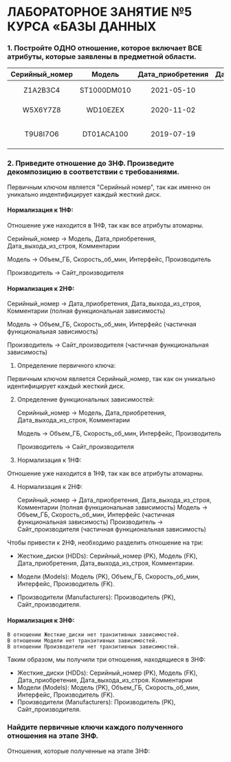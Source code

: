# ЛАБОРАТОРНОЕ ЗАНЯТИЕ №5 КУРСА «БАЗЫ ДАННЫХ

### 1. Постройте ОДНО отношение, которое включает ВСЕ атрибуты, которые заявлены в предметной области.

| Серийный_номер |    Модель   | Дата_приобретения | Дата_выхода_из_строя |       Комментарии       | Объем_ГБ | Скорость_об_мин | Интерфейс |  Производитель |    Сайт_производителя   |
|:--------------:|:-----------:|:-----------------:|:--------------------:|:-----------------------:|:--------:|:---------------:|:---------:|:--------------:|:-----------------------:|
| Z1A2B3C4       | ST1000DM010 | 2021-05-10        | 2023-01-15           | Сбои в SMART            | 1000     | 7200            | SATA III  | Seagate        | https://www.seagate.com |
| W5X6Y7Z8       | WD10EZEX    | 2020-11-02        |                      | Работает стабильно      | 1000     | 7200            | SATA II   | WesternDigital | https://www.wdc.com     |
| T9U8I7O6       | DT01ACA100  | 2019-07-19        | 2022-09-30           | Шум при работе, заменен | 1000     | 7200            | SATA I    | Toshiba        | https://www.toshiba.com |

### 2. Приведите отношение до 3НФ. Произведите декомпозицию в соответствии с требованиями.

Первичным ключом является "Серийный номер", так как именно он уникально индентифицирует каждый жесткий диск.

#### Нормализация к 1НФ: 
Отношение уже находится в 1НФ, так как все атрибуты атомарны. 

Серийный_номер -> Модель, Дата_приобретения, Дата_выхода_из_строя, Комментарии 

Модель -> Объем_ГБ, Скорость_об_мин, Интерфейс, Производитель

Производитель -> Сайт_производителя

#### Нормализация к 2НФ: 
Серийный_номер -> Дата_приобретения, Дата_выхода_из_строя, Комментарии (полная функциональная зависимость)

Модель -> Объем_ГБ, Скорость_об_мин, Интерфейс (частичная функциональная зависимость)

Производитель -> Сайт_производителя (частичная функциональная зависимость)

1. Определение первичного ключа:

Первичным ключом является Серийный_номер, так как он уникально идентифицирует каждый жесткий диск.

2. Определение функциональных зависимостей:

    Серийный_номер -> Модель, Дата_приобретения, Дата_выхода_из_строя, Комментарии

    Модель -> Объем_ГБ, Скорость_об_мин, Интерфейс, Производитель

    Производитель -> Сайт_производителя

4. Нормализация к 1НФ:

Отношение уже находится в 1НФ, так как все атрибуты атомарны.

4. Нормализация к 2НФ:

    Серийный_номер -> Дата_приобретения, Дата_выхода_из_строя, Комментарии (полная функциональная зависимость)
    Модель -> Объем_ГБ, Скорость_об_мин, Интерфейс (частичная функциональная зависимость)
    Производитель -> Сайт_производителя (частичная функциональная зависимость)

Чтобы привести к 2НФ, необходимо разделить отношение на три:

* Жесткие_диски (HDDs):
    Серийный_номер (PK), 
    Модель (FK), 
    Дата_приобретения, 
    Дата_выхода_из_строя, 
    Комментарии.

* Модели (Models):
    Модель (PK), 
    Объем_ГБ,
    Скорость_об_мин, 
    Интерфейс, 
    Производитель (FK).

* Производители (Manufacturers):
    Производитель (PK), 
    Сайт_производителя.

#### Нормализация к 3НФ:

    В отношении Жесткие_диски нет транзитивных зависимостей.
    В отношении Модели нет транзитивных зависимостей.
    В отношении Производители нет транзитивных зависимостей.

Таким образом, мы получили три отношения, находящиеся в 3НФ:

  * Жесткие_диски (HDDs):
        Серийный_номер (PK), 
        Модель (FK), 
        Дата_приобретения, 
        Дата_выхода_из_строя.
        Комментарии
  * Модели (Models):
        Модель (PK), 
        Объем_ГБ, 
        Скорость_об_мин, 
        Интерфейс, 
        Производитель (FK).
  * Производители (Manufacturers):
        Производитель (PK), 
        Сайт_производителя.



### Найдите первичные ключи каждого полученного отношения на этапе 3НФ.

Отношения, которые полученные на этапе 3НФ:
